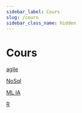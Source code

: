```yaml
---
sidebar_label: Cours
slug: /cours
sidebar_class_name: hidden
---
```


# Cours

[agile](./agile/index.md)

[NoSql](./NoSql/index.md)

[ML IA](./ML%20et%20IA/index.md)

[R](./Langage%20R/index.md)